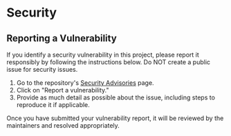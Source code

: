 # Security

## Reporting a Vulnerability

If you identify a security vulnerability in this project, please report it responsibly by following the instructions below. Do NOT create a public issue for security issues.

1. Go to the repository's [Security Advisories](../../security/advisories) page.
2. Click on "Report a vulnerability."
3. Provide as much detail as possible about the issue, including steps to reproduce it if applicable.

Once you have submitted your vulnerability report, it will be reviewed by the maintainers and resolved appropriately.